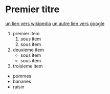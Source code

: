 # Premier titre

[un lien vers wikipedia](https://wikipedia.org "wikipedia")
[un autre lien vers google][trucmuche]

[trucmuche]: https://www.google.com

1. premier item
    1. sous item
    2. sous item
2. deuxieme item
    * sous item
    * sous item
3. troisieme item

* pommes
* bananes
* raisin
